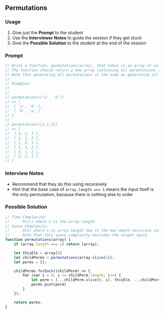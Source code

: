 ## Permutations

### Usage

1. Give just the **Prompt** to the student
2. Use the **Interviewer Notes** to guide the session if they get stuck 
3. Give the **Possible Solution** to the student at the end of the session

### Prompt

```javascript
// Write a function, permutations(array), that takes in an array of unique elements.
// The function should return a new array containing all permutations of the given array.
// Note that generating all permutations is the same as generating all possible orderings of the input array.
//
// Examples:
//
//
// permutations(['a', 'b'])
// => [ 
//  [ 'a', 'b' ], 
//  [ 'b', 'a' ] 
// ]
//
// permutations([1,2,3])
// => [ 
//  [ 1, 2, 3 ],
//  [ 2, 1, 3 ],
//  [ 2, 3, 1 ],
//  [ 1, 3, 2 ],
//  [ 3, 1, 2 ],
//  [ 3, 2, 1 ] 
// ]
```

### Interview Notes

+ Recommend that they do this using recursively
+ Hint that the base case of `array.length === 1` means the input itself is the only permutation, 
because there is nothing else to order

### Possible Solution

```javascript
// Time Complexity:
//      O(n!) where n is the array.length 
// Space Complexity:
//      O(n) where n is array.length due to the max depth recursive stack space
//      Note that this space complexity excludes the output space
function permutations(array) {
    if (array.length === 1) return [array];

    let thisEle = array[0]
    let childPerms = permutations(array.slice(1));
    let perms = [];

    childPerms.forEach((childPerm) => {
        for (var i = 0; i <= childPerm.length; i++) {
            let perm = [...childPerm.slice(0, i), thisEle, ...childPerm.slice(i)];
            perms.push(perm)
        }
    });

    return perms;
}
```
